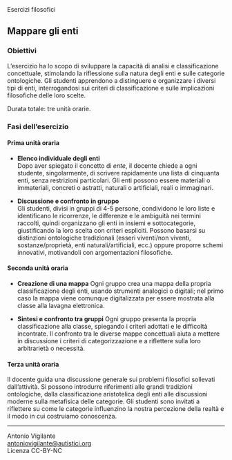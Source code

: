 <link rel="stylesheet" href="../assets/style.css">

<div class="button orange">
Esercizi filosofici
</div>

## Mappare gli enti

### Obiettivi
L’esercizio ha lo scopo di sviluppare la capacità di analisi e classificazione concettuale, stimolando la riflessione sulla natura degli enti e sulle categorie ontologiche. Gli studenti apprendono a distinguere e organizzare i diversi tipi di enti, interrogandosi sui criteri di classificazione e sulle implicazioni filosofiche delle loro scelte.

Durata totale: tre unità orarie.

### Fasi dell’esercizio

#### Prima unità oraria

- **Elenco individuale degli enti**  
Dopo aver spiegato il concetto di _ente_, il docente chiede a ogni studente, singolarmente, di scrivere rapidamente una lista di cinquanta enti, senza restrizioni particolari. Gli enti possono essere materiali o immateriali, concreti o astratti, naturali o artificiali, reali o immaginari. 

- **Discussione e confronto in gruppo**   
Gli studenti, divisi in gruppi di 4-5 persone, condividono le loro liste e identificano le ricorrenze, le differenze e le ambiguità nei termini raccolti, quindi organizzano gli enti in insiemi e sottocategorie, giustificando la loro scelta con criteri espliciti. Possono basarsi su distinzioni ontologiche tradizionali (esseri viventi/non viventi, sostanze/proprietà, enti naturali/artificiali, ecc.) oppure proporre schemi innovativi, motivandoli con argomentazioni filosofiche.

#### Seconda unità oraria

- **Creazione di una mappa**
Ogni gruppo crea una mappa della propria classificazione degli enti, usando strumenti analogici o digitali; nel primo caso la mappa viene comunque digitalizzata per essere mostrata alla classe alla lavagna elettronica.

- **Sintesi e confronto tra gruppi**
Ogni gruppo presenta la propria classificazione alla classe, spiegando i criteri adottati e le difficoltà incontrate. Il confronto tra le diverse mappe concettuali aiuta a mettere in discussione i criteri di categorizzazione e a riflettere sulla loro arbitrarietà o necessità.

#### Terza unità oraria
 
Il docente guida una discussione generale sui problemi filosofici sollevati dall’attività. Si possono introdurre riferimenti alle grandi tradizioni ontologiche, dalla classificazione aristotelica degli enti alle discussioni moderne sulla metafisica delle categorie. Gli studenti sono invitati a riflettere su come le categorie influenzino la nostra percezione della realtà e il modo in cui costruiamo conoscenza.

---
Antonio Vigilante  
antoniovigilante@autistici.org  
Licenza CC-BY-NC






